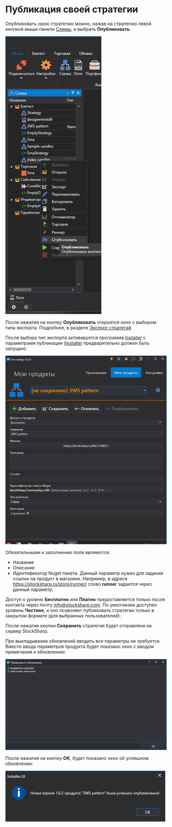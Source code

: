 # Публикация своей стратегии

Опубликовать свою стратегию можно, нажав на стратегию левой кнопкой мыши панели [Схемы](Designer_Panel_Schemas.md), и выбрать **Опубликовать**:

![Designer_publish_00](../images/Designer_publish_00.png)

После нажатия на кнопку **Опубликовать** откроется окно с выбором типа экспорта. Подробнее, в разделе [Экспорт стратегий](Designer_Export_strategies.md)

После выбора тип экспорта активируется программа [Installer](SharpInstaller.md) с параметрами публикации ([Installer](SharpInstaller.md) предварительно должен быть запущен):

![Designer_publish_01](../images/Designer_publish_01.png)

Обязательными к заполнению поля являеются:

- Название
- Описание
- Идентификатор Nuget пакета. Данный параметр нужен для задания ссылки на продукт в магазине. Например, в адресе https://stocksharp.ru/store/runner/ слово **runner** задается через данный параметр.

Доступ к уровню **Бесплатно** или **Платно** предоставляется только после контакта через почту [info@stocksharp.com](mailto:info@stocksharp.com). По умолчанию доступен уровень **Частное**, и оно позволяет публиковать стратегии только в закрытом формате (для выбранных пользователей):

После нажатия кнопки **Сохранить** стратегия будет отправлена на сервер StockSharp.

При выкладывании обновлений вводить все параметры не требуется. Вместо ввода параметров продукта будет показано окно с вводом примечания к обновлению: 

![Designer_publish_02](../images/Designer_publish_02.png)

После нажатия на кнопку **ОК**, будет показано окно об успешном обновлении:

![Designer_publish_03](../images/Designer_publish_03.png)